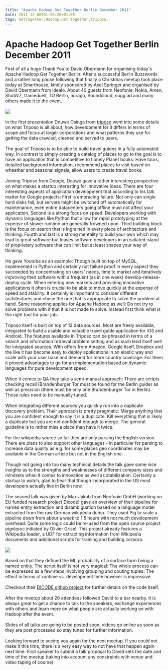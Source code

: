 ```yaml
---
title: "Apache Hadoop Get Together Berlin December 2011"
date: 2011-12-08T01:50:26+01:00
tags: GetTogether,Hadoop,Get Together,triposo,
---
```


# Apache Hadoop Get Together Berlin December 2011


First of all a huge Thank You to David Obermann for organising today's Apache Hadoop Get Together Berlin: After a 
successful Berlin Buzzwords and a rather long pause following that finally a Christmas meetup took place today at 
Smarthouse, kindly sponsored by Axel Springer and organised by David Obermann from idealo. About 40 guests from 
Neofonie, Nokia, Amen, StudiVZ, Gameduell, TU Berlin, nurago, Soundcloud, nugg.ad and many others made it to the 
event.<br><br><img src="http://isabel-drost.de/Bilder/wordpress/hadoop_201112.jpg"/><br><br>In the first presentation 
Douwe Osinga from <a href="http://www.triposo.com/">triposo</a> went into some details on what Triposo is all about, 
how development for it differs in terms of scope and focus at larger corporations and what patterns they use for 
getting the data crawled, cleaned and served to users.<br><br>The goal of Triposo is to be able to build travel guides 
in a fully automated way. In contrast to simply creating a catalog of places to go to the goal is to have an 
application that is competitive to Lonely Planet books: Have tours, detailed background information, recommend places 
to visit based on wheather and seasonal signals, allow users to create travel books.<br><br>Joining Triposo from 
Google, Douwe gave a rather interesting perspective on what makes a startup interesting for innovative ideas. There are 
four interesting aspects of application development that according to his talk matter for Google projects: First is 
embracing failure. Not only can single hard disks fail, but servers might be switched off automatically for 
maintenance, even entire datacenters going offline must not affect your application. Second is a strong focus on speed: 
Developers working with dynamic languages like Python that allow for rapid prototyping at the expense of slower runtime 
are generally frowned upon. Third building block is the focus on search that is ingrained in every piece of 
architecture and thinking. Fourth and last is a strong mentality to build your own which may lead to great software but 
leaves software developers in an isolated island of proprietary software that can limit but at least shapes your way of 
thinking.<br><br>He gave Youtube as an example: Though built on top of MySQL, implemented in Python and certainly not 
failure proof in every aspect they succeeded by concentrating on users' needs, time to market and iteratively improving 
their software with a frequent (as in one week) develop-release-deploy cycle. When entering new markets and providing 
innovative applications it often is crucial to be able to move quickly at the expense of speed and stability. It 
certainly is important to consider different architectures and chose the one that is appropriate to solve the problem 
at hand. Same reasoning applies for Apache Hadoop as well: Do not try to solve problems with it that it is not made to 
solve. Instead first think what is the right tool for your job.<br><br>Triposo itself is built on top of 12 data 
sources. Most are freely available, integrated to build a usable and valuable travel guide application for iOS and 
Android. The features available in Triposo can be phrased in terms of a search and information retrieval problem 
setting and as such lend itself well for integrated sources. With offers from Amazon, Google itself, Dropbox and the 
like it has become easy to deploy applications in an elastic way and scale with your user base and demand for more 
country coverage. For them it proved advantages to go for an implementation based on dynamic languages for pure 
development speed. <br><br>When it comes to QA they take a semi-manual approach: There are scripts checking recall 
(Brandenburger Tor must be found for the Berlin guide) as well as precision (there must be only one Brandenburger Tor 
in Berlin). Those rules need to be manually tuned.<br><br>When integrating different sources you quickly run into a 
duplicate discovery problem. Their approach is pretty pragmatic: Merge anything that you are confident enough to say it 
is a duplicate. Kill everything that is likely a duplicate but you are not confident enough to merge. The general 
guideline is to rather miss a place than have it twice.<br><br>For the wikipedia source so far they are only parsing 
the English version. There are plans to also support other languages - in particular for parsing to increase data 
quality as e.g. for some places geo coordinates may be available in the German article but not in the English one. 
<br><br>Though not going into too many technical details the talk gave some nice insights as to the strengths and 
weaknesses of different company sizes and mindsets when it comes to innovation as well as stabilization. Certainly a 
startup to watch, glad to hear that though incorporated in the US most developers actually live in Berlin 
now.<br><br>The second talk was given by Max Jakob from Neofonie GmbH (working on EU funded research project Dicode) 
gave an overview of their pipeline for named entity extraction and disambiguation based on a language model extracted 
from the raw German wikipedia dump. They used Pig to scale a pipeline down from about a week to 1.5 hours with not much 
development overhead: Quite some logic could be re-used from the open source project pignlproc initiated by Olivier 
Grisel. This project already features a Wikipedia loader, a UDF for extracting information from Wikipedia documents and 
additional scripts for training and building corpora.<br><br><img 
src="http://isabel-drost.de/Bilder/wordpress/hadoop_201112_neo.jpg"/><br><br>Based on that they defined the ML 
probability of a surface form being a named entity. The script itself is not very magical: The whole process can be 
expressed as a few steps involving grouping and couting tuples. The effect in terms of runtime vs. development time 
however is impressive.<br><br>Checkout their <a href="http://github.com/dicode-project/pignlproc">DICODE github 
project</a> for further details on the code itself.<br><br>After the meetup about 20 attendees followed David to a bar 
nearby. It is always great to get a chance to talk to the speakers, exchange experiences with others and learn more on 
what people are actually working on with Hadoop after the event.<br><br>Slides of all talks are going to be posted 
soon, videos go online as soon as they are post processed so stay tuned for further information.<br><br>Looking forward 
to seeing you again for the next meetup. If you could not make it this time, there is a very easy way to not have that 
happen again next time: First speaker to submit a talk proposal to David sets the date and time of the meetup (taking 
into account any constraints with venue and video taping of course).
